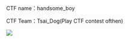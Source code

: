 CTF name：handsome_boy

CTF Team：Tsai_Dog(Play CTF contest ofthen)


![](https://i.imgur.com/n8mcIDf.gif)
